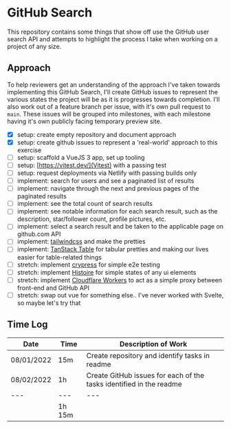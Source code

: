 # GitHub Search

This repository contains some things that show off use the GitHub user search API and attempts to highlight the process I take when working on a project of any size. 

## Approach

To help reviewers get an understanding of the approach I've taken towards implementing this GitHub Search, I'll create GitHub issues to represent the various states the project will be as it is progresses towards completion. I'll also work out of a feature branch per issue, with it's own pull request to `main`. These issues will be grouped into milestones, with each milestone having it's own publicly facing temporary preview site.

- [x] setup: create empty repository and document approach
- [X] setup: create github issues to represent a 'real-world' approach to this exercise
- [ ] setup: scaffold a VueJS 3 app, set up tooling
- [ ] setup: [https://vitest.dev/](Vitest) with a passing test
- [ ] setup: request deployments via Netlify with passing builds only
- [ ] implement: search for users and see a paginated list of results
- [ ] implement: navigate through the next and previous pages of the paginated results
- [ ] implement: see the total count of search results
- [ ] implement: see notable information for each search result, such as the description, star/follower
count, profile pictures, etc.
- [ ] implement: select a search result and be taken to the applicable page on github.com API
- [ ] implement: [tailwindcss](https://tailwindcss.com/) and make the pretties
- [ ] implement: [TanStack Table](https://tanstack.com/table/v8) for tabular pretties and making our lives easier for table-related things
- [ ] stretch: implement [crypress](https://go.cypress.io/) for simple e2e testing
- [ ] stretch: implement [Histoire](https://histoire.dev/) for simple states of any ui elements
- [ ] stretch: implement [Cloudflare Workers](https://workers.cloudflare.com/) to act as a simple proxy between front-end and GitHub API
- [ ] stretch: swap out vue for something else.. I've never worked with Svelte, so maybe let's try that

## Time Log
|Date|Time|Description of Work|
|---|---|---|
|08/01/2022|15m|Create repository and identify tasks in readme|
|08/02/2022| 1h|Create GitHub issues for each of the tasks identified in the readme|
|---|---|---|
||1h 15m||
